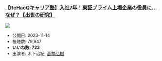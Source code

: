 ### [【ReHacQキャリア塾】入社7年！東証プライム上場企業の役員に…なぜ？【出世の研究】](https://www.youtube.com/watch?v=ZaV7fhK1trU)
[![](https://img.youtube.com/vi/ZaV7fhK1trU/sddefault.jpg)](https://www.youtube.com/watch?v=ZaV7fhK1trU)
-   公開日: 2023-11-14
-   視聴数: 79,947
-   **いいね数: 723**
-   出演者: 木下治紀, [高橋弘樹](/rehacq_fan/people/高橋弘樹 "wikilink")

